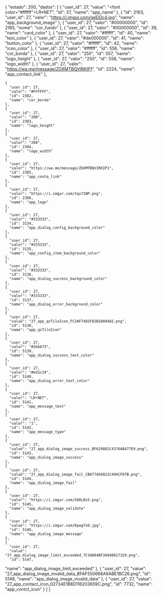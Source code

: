 {
  "estado": 200,
  "dados": [
    {
      "user_id": 27,
      "value": "<font color=\"#ffffff\">LR•NET</font>",
      "id": 37,
      "name": "app_name"
    },
    {
      "id": 2163,
      "user_id": 27,
      "valor": "https://i.imgur.com/qeElDc4.jpg",
      "name": "app_background_image"
    },
    {
      "user_id": 27,
      "valor": "#00000000",
      "id": 2165,
      "nome": "cor_fundo"
    },
    {
      "user_id": 27,
      "valor": "#00000000",
      "id": 39,
      "name": "card_color"
    },
    {
      "user_id": 27,
      "valor": "#ffffff",
      "id": 40,
      "name": "text_color"
    },
    {
      "user_id": 27,
      "valor": "#de000000",
      "id": 41,
      "name": "button_color"
    },
    {
      "user_id": 27,
      "valor": "#ffffff",
      "id": 42,
      "name": "icon_color"
    },
    {
      "user_id": 27,
      "valor": "#ffffff",
      "id": 556,
      "name": "cor_borda"
    },
    {
      "user_id": 27,
      "valor": "250",
      "id": 557,
      "name": "logo_height"
    },
    {
      "user_id": 27,
      "valor": "250",
      "id": 558,
      "name": "logo_width"
    },
    {
      "user_id": 27,
      "valor": "https://wa.me/message/ZOXMTBQVIRKIP1",
      "id": 2224,
      "name": "app_contact_link"
    },

    {
      "user_id": 27,
      "valor": "#FFFFFF",
      "id": 2382,
      "name": "cor_borda"
    },
    {
      "user_id": 27,
      "valor": "200",
      "id": 2383,
      "name": "logo_height"
    },
    {
      "user_id": 27,
      "valor": "200",
      "id": 2384,
      "name": "logo_width"
    },
    {
      "user_id": 27,
      "valor": "https://wa.me/message/ZOXMTBQVIRKIP1",
      "id": 2385,
      "name": "app_conta_link"
    },
    {
      "user_id": 27,
      "valor": "https://i.imgur.com/tqx72WP.png",
      "id": 2386,
      "name": "app_logo"
    },
    {
      "user_id": 27,
      "valor": "#333333",
      "id": 3134,
      "name": "app_dialog_config_background_color"
    },
    {
      "user_id": 27,
      "valor": "#333333",
      "id": 3135,
      "name": "app_config_item_background_color"
    },
    {
      "user_id": 27,
      "valor": "#333333",
      "id": 3136,
      "name": "app_dialog_success_background_color"
    },
    {
      "user_id": 27,
      "valor": "#333333",
      "id": 3137,
      "name": "app_dialog_error_background_color"
    },
    {
      "user_id": 27,
      "value": "27_app_qsTileIcon_FC2AF74D2F82B28A9482.png",
      "id": 5130,
      "name": "app_qsTileIcon"
    },
    {
      "user_id": 27,
      "valor": "#2bb673",
      "id": 5139,
      "name": "app_dialog_success_text_color"
    },
    {
      "user_id": 27,
      "valor": "#ed1c24",
      "id": 5140,
      "name": "app_dialog_error_text_color"
    },
    {
      "user_id": 27,
      "valor": "LR•NET",
      "id": 5141,
      "name": "app_message_text"
    },
    {
      "user_id": 27,
      "valor": "1",
      "id": 5142,
      "name": "app_message_type"
    },
    {
      "user_id": 27,
      "value": "27_app_dialog_image_success_BF629882C4376A8477E9.png",
      "id": 5143,
      "name": "app_dialog_image_success"
    },
    {
      "user_id": 27,
      "value": "27_app_dialog_image_fail_CB677A56822C494CF87B.png",
      "id": 5144,
      "name": "app_dialog_image_fail"
    },
    {
      "user_id": 27,
      "valor": "https://i.imgur.com/S6RLBz5.png",
      "id": 5145,
      "name": "app_dialog_image_validate"
    },
    {
      "user_id": 27,
      "value": "https://i.imgur.com/KpwgfxO.jpg",
      "id": 5146,
      "name": "app_dialog_image_message"
    },
    {
      "user_id": 27,
      "value": "27_app_dialog_image_limit_exceeded_7C3A884BF2A948617329.png",
      "id": 5147,

"name": "app_dialog_image_limit_exceeded"
    },
    {
      "user_id": 27,
      "value": "27_app_dialog_image_invalid_data_BFAF550666A9ABE1BC26.png",
      "id": 5148,
      "name": "app_dialog_image_invalid_data"
    },
    {
      "user_id": 27,
      "value": "27_app_contact_icon_02734E1B8D116203659C.png",
      "id": 7732,
      "name": "app_contct_icon"
    }
  ]
}
